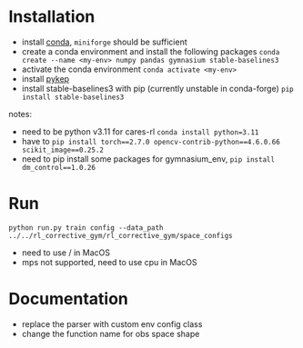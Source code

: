 # Installation 
- install [conda](https://docs.conda.io/projects/conda/en/latest/user-guide/install/index.html), `miniforge` should be sufficient 
- create a conda environment and install the following packages `conda create --name <my-env> numpy pandas gymnasium stable-baselines3`
- activate the conda environment `conda activate <my-env>` 
- install [pykep](https://esa.github.io/pykep/installation.html)
- install stable-baselines3 with pip (currently unstable in conda-forge) `pip install stable-baselines3`

notes: 
- need to be python v3.11 for cares-rl `conda install python=3.11`
- have to `pip install torch==2.7.0 opencv-contrib-python==4.6.0.66 scikit_image==0.25.2`
- need to pip install some packages for gymnasium_env, `pip install dm_control==1.0.26`

# Run
`python run.py train config --data_path ../../rl_corrective_gym/rl_corrective_gym/space_configs`
- need to use / in MacOS
- mps not supported, need to use cpu in MacOS

# Documentation 
- replace the parser with custom env config class
- change the function name for obs space shape
